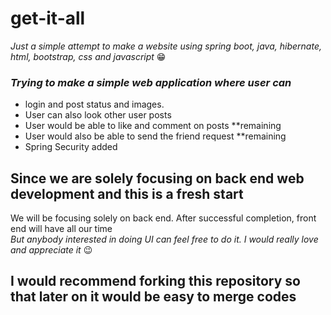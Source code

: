 # get-it-all
*Just a simple attempt to make a website using spring boot, java, hibernate, html, bootstrap, css and javascript* 😁  


### *Trying to make a simple web application where user can*     
* login and post status and images.
* User can also look other user posts   
* User would be able to like and comment on posts **remaining  
* User would also be able to send the friend request **remaining  
* Spring Security added

## Since we are solely focusing on back end web development and this is a fresh start  
We will be focusing solely on back end. After successful completion, front end will have all our time  
*But anybody interested in doing UI can feel free to do it. I would really love and appreciate it* 😉

## I would recommend forking this repository so that later on it would be easy to merge codes
